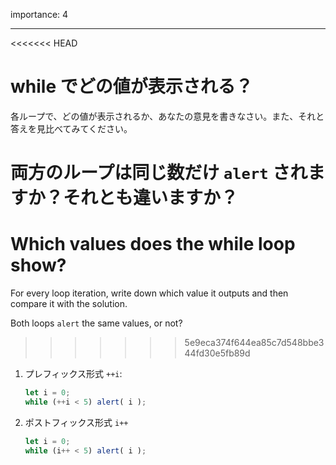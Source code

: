 importance: 4

---

<<<<<<< HEAD
# while でどの値が表示される？

各ループで、どの値が表示されるか、あなたの意見を書きなさい。また、それと答えを見比べてみてください。

両方のループは同じ数だけ `alert` されますか？それとも違いますか？
=======
# Which values does the while loop show?

For every loop iteration, write down which value it outputs and then compare it with the solution.

Both loops `alert` the same values, or not?
>>>>>>> 5e9eca374f644ea85c7d548bbe344fd30e5fb89d

1. プレフィックス形式 `++i`:

    ```js
    let i = 0;
    while (++i < 5) alert( i );
    ```
2. ポストフィックス形式 `i++`

    ```js
    let i = 0;
    while (i++ < 5) alert( i );
    ```
